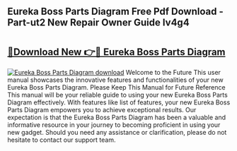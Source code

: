 ## Eureka Boss Parts Diagram Free Pdf Download - Part-ut2 New Repair Owner Guide Iv4g4

# <h2><a href="http://dfu814.blite.top/?on=Eureka+Boss+Parts+Diagram">🔗Download New 👉🔴 Eureka Boss Parts Diagram</a></h2>

[![Eureka Boss Parts Diagram download](https://i.imgur.com/lujVjoI.png)](http://dfu814.blite.top/?on=Eureka+Boss+Parts+Diagram)
Welcome to the Future This user manual showcases the innovative features and functionalities of your new Eureka Boss Parts Diagram. Please Keep This Manual for Future Reference This manual will be your reliable guide to using your new Eureka Boss Parts Diagram effectively. With features like list of features, your new Eureka Boss Parts Diagram empowers you to achieve exceptional results. Our expectation is that the Eureka Boss Parts Diagram has been a valuable and informative resource in your journey to becoming proficient in using your new gadget. Should you need any assistance or clarification, please do not hesitate to contact our support team.
